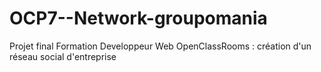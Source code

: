 # OCP7--Network-groupomania
Projet final Formation Developpeur Web OpenClassRooms : création d'un réseau social d'entreprise
